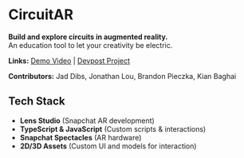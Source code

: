 # CircuitAR

**Build and explore circuits in augmented reality.**  
An education tool to let your creativity be electric.

**Links:** [Demo Video](https://drive.google.com/file/d/1sqS_DGk3BykIH75NEpXlu1P3qFZJl-Rh/view) | [Devpost Project](https://devpost.com/software/circuitar)
 
**Contributors:** Jad Dibs, Jonathan Lou, Brandon Pieczka, Kian Baghai

## Tech Stack

- **Lens Studio** (Snapchat AR development)
- **TypeScript & JavaScript** (Custom scripts & interactions)
- **Snapchat Spectacles** (AR hardware)
- **2D/3D Assets** (Custom UI and models for interaction)
